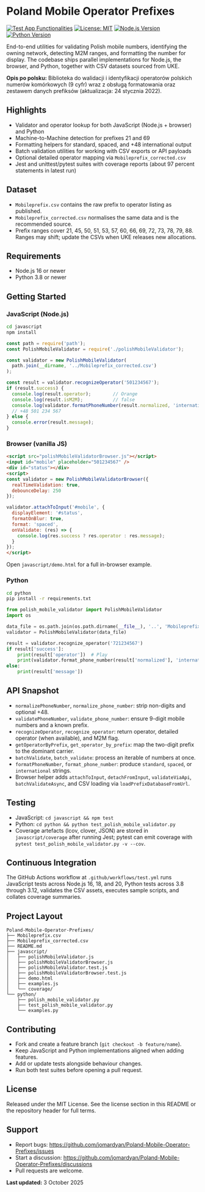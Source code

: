 # Poland Mobile Operator Prefixes

[![Test App Functionalities](https://github.com/jomardyan/Poland-Mobile-Operator-Prefixes/workflows/Test%20App%20Functionalities/badge.svg)](https://github.com/jomardyan/Poland-Mobile-Operator-Prefixes/actions)
[![License: MIT](https://img.shields.io/badge/License-MIT-yellow.svg)](https://opensource.org/licenses/MIT)
[![Node.js Version](https://img.shields.io/badge/node-%3E%3D16.0.0-brightgreen)](https://nodejs.org/)
[![Python Version](https://img.shields.io/badge/python-3.8%2B-blue)](https://www.python.org/)

End-to-end utilities for validating Polish mobile numbers, identifying the owning network, detecting M2M ranges, and formatting the number for display. The codebase ships parallel implementations for Node.js, the browser, and Python, together with CSV datasets sourced from UKE.

**Opis po polsku:** Biblioteka do walidacji i identyfikacji operatorów polskich numerów komórkowych (9 cyfr) wraz z obsługą formatowania oraz zestawem danych prefiksów (aktualizacja: 24 stycznia 2022).

## Highlights

- Validator and operator lookup for both JavaScript (Node.js + browser) and Python
- Machine-to-Machine detection for prefixes 21 and 69
- Formatting helpers for standard, spaced, and +48 international output
- Batch validation utilities for working with CSV exports or API payloads
- Optional detailed operator mapping via `Mobileprefix_corrected.csv`
- Jest and unittest/pytest suites with coverage reports (about 97 percent statements in latest run)

## Dataset

- `Mobileprefix.csv` contains the raw prefix to operator listing as published.
- `Mobileprefix_corrected.csv` normalises the same data and is the recommended source.
- Prefix ranges cover 21, 45, 50, 51, 53, 57, 60, 66, 69, 72, 73, 78, 79, 88. Ranges may shift; update the CSVs when UKE releases new allocations.

## Requirements

- Node.js 16 or newer
- Python 3.8 or newer

## Getting Started

### JavaScript (Node.js)

```bash
cd javascript
npm install
```

```javascript
const path = require('path');
const PolishMobileValidator = require('./polishMobileValidator');

const validator = new PolishMobileValidator(
  path.join(__dirname, '../Mobileprefix_corrected.csv')
);

const result = validator.recognizeOperator('501234567');
if (result.success) {
  console.log(result.operator);        // Orange
  console.log(result.isM2M);           // false
  console.log(validator.formatPhoneNumber(result.normalized, 'international'));
  // +48 501 234 567
} else {
  console.error(result.message);
}
```

### Browser (vanilla JS)

```html
<script src="polishMobileValidatorBrowser.js"></script>
<input id="mobile" placeholder="501234567" />
<div id="status"></div>
<script>
const validator = new PolishMobileValidatorBrowser({
  realTimeValidation: true,
  debounceDelay: 250
});

validator.attachToInput('#mobile', {
  displayElement: '#status',
  formatOnBlur: true,
  format: 'spaced',
  onValidate: (res) => {
    console.log(res.success ? res.operator : res.message);
  }
});
</script>
```

Open `javascript/demo.html` for a full in-browser example.

### Python

```bash
cd python
pip install -r requirements.txt
```

```python
from polish_mobile_validator import PolishMobileValidator
import os

data_file = os.path.join(os.path.dirname(__file__), '..', 'Mobileprefix_corrected.csv')
validator = PolishMobileValidator(data_file)

result = validator.recognize_operator('721234567')
if result['success']:
    print(result['operator'])  # Play
    print(validator.format_phone_number(result['normalized'], 'international'))
else:
    print(result['message'])
```

## API Snapshot

- `normalizePhoneNumber`, `normalize_phone_number`: strip non-digits and optional +48.
- `validatePhoneNumber`, `validate_phone_number`: ensure 9-digit mobile numbers and a known prefix.
- `recognizeOperator`, `recognize_operator`: return operator, detailed operator (when available), and M2M flag.
- `getOperatorByPrefix`, `get_operator_by_prefix`: map the two-digit prefix to the dominant carrier.
- `batchValidate`, `batch_validate`: process an iterable of numbers at once.
- `formatPhoneNumber`, `format_phone_number`: produce `standard`, `spaced`, or `international` strings.
- Browser helper adds `attachToInput`, `detachFromInput`, `validateViaApi`, `batchValidateAsync`, and CSV loading via `loadPrefixDatabaseFromUrl`.

## Testing

- JavaScript: `cd javascript && npm test`
- Python: `cd python && python test_polish_mobile_validator.py`
- Coverage artefacts (lcov, clover, JSON) are stored in `javascript/coverage` after running Jest; pytest can emit coverage with `pytest test_polish_mobile_validator.py -v --cov`.

## Continuous Integration

The GitHub Actions workflow at `.github/workflows/test.yml` runs JavaScript tests across Node.js 16, 18, and 20, Python tests across 3.8 through 3.12, validates the CSV assets, executes sample scripts, and collates coverage summaries.

## Project Layout

```text
Poland-Mobile-Operator-Prefixes/
├── Mobileprefix.csv
├── Mobileprefix_corrected.csv
├── README.md
├── javascript/
│   ├── polishMobileValidator.js
│   ├── polishMobileValidatorBrowser.js
│   ├── polishMobileValidator.test.js
│   ├── polishMobileValidatorBrowser.test.js
│   ├── demo.html
│   ├── examples.js
│   └── coverage/
└── python/
    ├── polish_mobile_validator.py
    ├── test_polish_mobile_validator.py
    └── examples.py
```

## Contributing

- Fork and create a feature branch (`git checkout -b feature/name`).
- Keep JavaScript and Python implementations aligned when adding features.
- Add or update tests alongside behaviour changes.
- Run both test suites before opening a pull request.

## License

Released under the MIT License. See the license section in this README or the repository header for full terms.

## Support

- Report bugs: <https://github.com/jomardyan/Poland-Mobile-Operator-Prefixes/issues>
- Start a discussion: <https://github.com/jomardyan/Poland-Mobile-Operator-Prefixes/discussions>
- Pull requests are welcome.

**Last updated:** 3 October 2025
